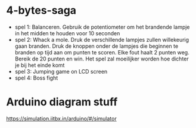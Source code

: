 # 4-bytes-saga

- spel 1: Balanceren. Gebruik de potentiometer om het brandende lampje in het midden te houden voor 10 seconden
- spel 2: Whack a mole. Druk de verschillende lampjes zullen willekeurig gaan branden. Druk de knoppen onder de lampjes die beginnen te branden op tijd aan om punten te scoren. Elke fout haalt 2 punten weg. Bereik de 20 punten en win. Het spel zal moeilijker worden hoe dichter je bij het einde komt
- spel 3: Jumping game on LCD screen
- spel 4: Boss fight

# Arduino diagram stuff
https://simulation.iitbx.in/arduino/#/simulator